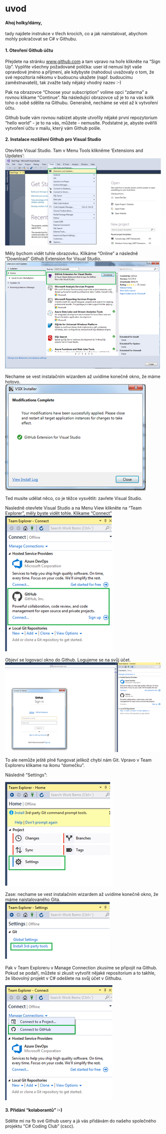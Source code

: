 # uvod

#### Ahoj holky/dámy,

tady najdete instrukce v třech krocích, co a jak nainstalovat, abychom mohly pokračovat se C# v Githubu.

#### 1. Otevření Github účtu
Přejdete na stránku www.github.com a tam vpravo na hoře klikněte na “Sign Up”. Vyplňte všechny požadované polička: user id nemusí být vaše opravdové jméno a příjmení, ale kdybyste (nahodou) uvažovaly o tom, že své repozitoria někomu v budoucnu ukažete (např. budoucímu zaměstnavateli), tak zvažte tady nějaký vhodný nazev :-)

Pak na obrazovce “Choose your subscription” volime opci “zdarma” a rovnou klikame  “Continue”. Na následující obrazovce už je to na vás kolik toho o sobě sdělite na Githubu.  Generalně, necháme se vést až k vytvoření účtu.

Github bude vám rovnou nabizet abyste utvoříly nějaké první repozytorium “hello world” - je to na vás, můžete - nemusíte. Podstatné je, abyste ověřili vytvoření účtu v mailu, který vám Github pošle.

#### 2. Instalace rozšíření Github pro Visual Studio

Otevřete Visual Studio. Tam v Menu Tools klikněme ‘Extensions and Updates’:  
![](/01.png)

Měly bychom vidět tuhle obrazovku. Klikáme “Online” a následně  “Download” Github Extension for Visual Studio.
![](/02.png)

Nechame se vest instalačním wizardem až uvidíme konečně okno, že máme hotovo.
![](/03.png)

Ted musite udělat něco, co je těžce vysvětlit: zavřete Visual Studio.

Nasledně otevřete Visual Studio a na Menu View klikněte na “Team Explorer”, měly byste vidět tohle. Klikame “Connect”
![](/04.png)

Objeví se logovací okno do Github. Logujeme se na svůj účet.
![](/05.png)

To ale nemůže ještě plně fungovat jelikož chybí nám Git. Vpravo v Team Exploreru klikame na ikonu “domečku”. 

Následně “Settings”:

![](/06.png)

Zase: nechame se vest instalačním wizardem až uvidíme konečně okno, že máme naistalovaného Gita. 
![](/07.png)
 
Pak v Team Exploreru v Manage Connection zkusíme se připojit na Github. Pokud se podaří, můžete si zkusit vytvořit nějaké repositorium a to takhle, že libovolný projekt v C# odešlete na svůj účet v Githubu.

![](/09.png)

#### 3. Přidání “kolaborantů” :-)
Sdělte mi na fb své Github usery a já vás přidávám do našeho společného projektu “C#  Coding Club” (cscc).
